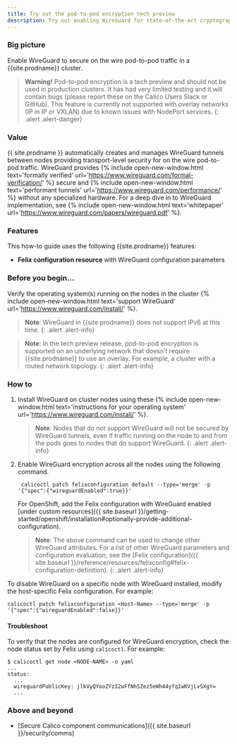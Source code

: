 ```yaml
---
title: Try out the pod-to-pod encryption tech preview
description: Try out enabling WireGuard for state-of-the-art cryptographic security between pods for Calico clusters.
---
```


### Big picture

Enable WireGuard to secure on the wire pod-to-pod traffic in a {{site.prodname}} cluster.

> **Warning!** Pod-to-pod encryption is a tech preview and should not be used in production clusters. It has had very limited testing and it will contain bugs (please report these on the Calico Users Slack or GitHub). This feature is currently not supported with overlay networks (IP in IP or VXLAN) due to known issues with NodePort services.
{: .alert .alert-danger}

### Value

{{ site.prodname }} automatically creates and manages WireGuard tunnels between nodes providing transport-level security for on the wire pod-to-pod traffic. WireGuard provides {% include open-new-window.html text='formally verified' url='https://www.wireguard.com/formal-verification/' %} secure and {% include open-new-window.html text='performant tunnels' url='https://www.wireguard.com/performance/' %} without any specialized hardware. For a deep dive in to WireGuard implementation, see {% include open-new-window.html text='whitepaper' url='https://www.wireguard.com/papers/wireguard.pdf' %}.

### Features

This how-to guide uses the following {{site.prodname}} features:

- **Felix configuration resource** with WireGuard configuration parameters

### Before you begin...

Verify the operating system(s) running on the nodes in the cluster {% include open-new-window.html text='support WireGuard' url='https://www.wireguard.com/install/' %}.

> **Note**: WireGuard in {{site.prodname}} does not support IPv6 at this time.
{: .alert .alert-info}

> **Note**: In the tech preview release, pod-to-pod encryption is supported on an underlying network that doesn’t require {{site.prodname}} to use an overlay. For example, a cluster with a routed network topology. 
{: .alert .alert-info}

### How to

1. Install WireGuard on cluster nodes using these {% include open-new-window.html text='instructions for your operating system' url='https://www.wireguard.com/install/' %}.

   > **Note**: Nodes that do not support WireGuard will not be secured by WireGuard tunnels, even if traffic running on the node to and from the pods goes to nodes that do support WireGuard. 
   {: .alert .alert-info}

1. Enable WireGuard encryption across all the nodes using the following command.
    ```
     calicoctl patch felixconfiguration default --type='merge' -p '{"spec":{"wireguardEnabled":true}}'
    ```
   For OpenShift, add the Felix configuration with WireGuard enabled [under custom resources]({{ site.baseurl }}/getting-started/openshift/installation#optionally-provide-additional-configuration).    

   > **Note**: The above command can be used to change other WireGuard attributes. For a list of other WireGuard parameters and configuration evaluation, see the [Felix configuration]({{ site.baseurl }}/reference/resources/felixconfig#felix-configuration-definition).
   {: .alert .alert-info}

To disable WireGuard on a specific node with WireGuard installed, modify the host-specific Felix configuration. For example:

  ```
  calicoctl patch felixconfiguration <Host-Name> --type='merge' -p '{"spec":{"wireguardEnabled":false}}'
  ```
#### Troubleshoot

To verify that the nodes are configured for WireGuard encryption, check the node status set by Felix using `calicoctl`. For example:

   ```
   $ calicoctl get node <NODE-NAME> -o yaml
   ...
   status:
     ...
     wireguardPublicKey: jlkVyQYooZYzI2wFfNhSZez5eWh44yfq1wKVjLvSXgY=
     ...
   ```
### Above and beyond

- [Secure Calico component communications]({{ site.baseurl }}/security/comms)
